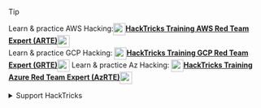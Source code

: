 > [!TIP]
> Learn & practice AWS Hacking:<img src="../../../../../images/arte.png" alt="" style="width:auto;height:24px;vertical-align:middle;">[**HackTricks Training AWS Red Team Expert (ARTE)**](https://training.hacktricks.xyz/courses/arte)<img src="../../../../../images/arte.png" alt="" style="width:auto;height:24px;vertical-align:middle;">\
> Learn & practice GCP Hacking: <img src="../../../../../images/grte.png" alt="" style="width:auto;height:24px;vertical-align:middle;">[**HackTricks Training GCP Red Team Expert (GRTE)**](https://training.hacktricks.xyz/courses/grte)<img src="../../../../../images/grte.png" alt="" style="width:auto;height:24px;vertical-align:middle;">
> Learn & practice Az Hacking: <img src="../../../../../images/azrte.png" alt="" style="width:auto;height:24px;vertical-align:middle;">[**HackTricks Training Azure Red Team Expert (AzRTE)**](https://training.hacktricks.xyz/courses/azrte)<img src="../../../../../images/azrte.png" alt="" style="width:auto;height:24px;vertical-align:middle;">
>
> <details>
>
> <summary>Support HackTricks</summary>
>
> - Check the [**subscription plans**](https://github.com/sponsors/carlospolop)!
> - **Join the** 💬 [**Discord group**](https://discord.gg/hRep4RUj7f) or the [**telegram group**](https://t.me/peass) or **follow** us on **Twitter** 🐦 [**@hacktricks_live**](https://twitter.com/hacktricks_live)**.**
> - **Share hacking tricks by submitting PRs to the** [**HackTricks**](https://github.com/carlospolop/hacktricks) and [**HackTricks Cloud**](https://github.com/carlospolop/hacktricks-cloud) github repos.
>
> </details>



